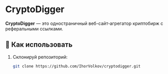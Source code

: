# CryptoDigger

**CryptoDigger** — это одностраничный веб-сайт‑агрегатор криптобирж с реферальными ссылками.

## 🚀 Как использовать

1. Склонируй репозиторий:
   ```bash
   git clone https://github.com/IhorVolkov/cryptodigger.git

